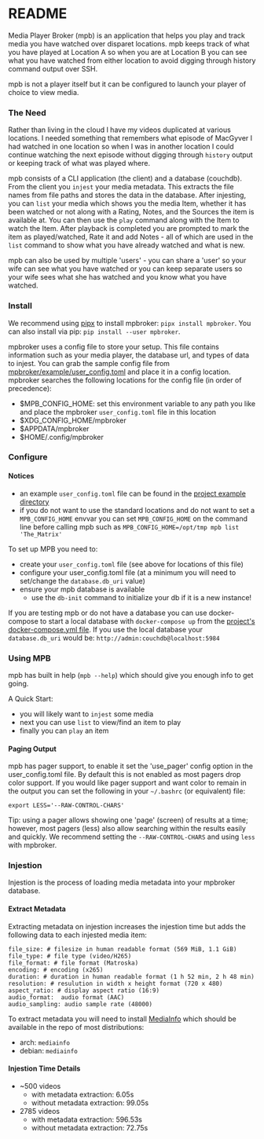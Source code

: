 # README

Media Player Broker (mpb) is an application that helps you play and track media you have watched over disparet locations. mpb keeps track of what you have played at Location A so when you are at Location B you can see what you have watched from either location to avoid digging through history command output over SSH.

mpb is not a player itself but it can be configured to launch your player of choice to view media.


### The Need

Rather than living in the cloud I have my videos duplicated at various locations. I needed something that remembers what episode of MacGyver I had watched in one location so when I was in another location I could continue watching the next episode without digging through `history` output or keeping track of what was played where.

mpb consists of a CLI application (the client) and a database (couchdb). From the client you `injest` your media metadata. This extracts the file names from file paths and stores the data in the database. After injesting, you can `list` your media which shows you the media Item, whether it has been watched or not along with a Rating, Notes, and the Sources the item is available at. You can then use the `play` command along with the Item to watch the Item. After playback is completed you are prompted to mark the item as played/watched, Rate it and add Notes - all of which are used in the `list` command to show what you have already watched and what is new.

mpb can also be used by multiple 'users' - you can share a 'user' so your wife can see what you have watched or you can keep separate users so your wife sees what she has watched and you know what you have watched.


### Install

We recommend using [pipx](https://github.com/pypa/pipx) to install mpbroker: `pipx install mpbroker`. You can also install via pip: `pip install --user mpbroker`.

mpbroker uses a config file to store your setup. This file contains information such as your media player, the database url, and types of data to injest. You can grab the sample config file from  [mpbroker/example/user_config.toml](https://gitlab.com/drad/mpbroker/-/blob/master/mpbroker/example/user_config.toml) and place it in a config location. mpbroker searches the following locations for the config file (in order of precedence):

- $MPB_CONFIG_HOME: set this environment variable to any path you like and place the mpbroker `user_config.toml` file in this location
- $XDG_CONFIG_HOME/mpbroker
- $APPDATA/mpbroker
- $HOME/.config/mpbroker


### Configure

#### Notices
- an example `user_config.toml` file can be found in the [project example directory](https://gitlab.com/drad/mpbroker/-/tree/master/mpbroker/example)
- if you do not want to use the standard locations and do not want to set a `MPB_CONFIG_HOME` envvar you can set `MPB_CONFIG_HOME` on the command line before calling mpb such as `MPB_CONFIG_HOME=/opt/tmp mpb list 'The_Matrix'`

To set up MPB you need to:
- create your `user_config.toml` file (see above for locations of this file)
- configure your user_config.toml file (at a minimum you will need to set/change the `database.db_uri` value)
- ensure your mpb database is available
  + use the `db-init` command to initialize your db if it is a new instance!

If you are testing mpb or do not have a database you can use docker-compose to start a local database with `docker-compose up` from the [project's docker-compose.yml file](https://gitlab.com/drad/mpbroker). If you use the local database your `database.db_uri` would be: `http://admin:couchdb@localhost:5984`


### Using MPB

mpb has built in help (`mpb --help`) which should give you enough info to get going.

A Quick Start:

- you will likely want to `injest` some media
- next you can use `list` to view/find an item to play
- finally you can `play` an item

#### Paging Output

mpb has pager support, to enable it set the 'use_pager' config option in the user_config.toml file. By default this is not enabled as most pagers drop color support. If you would like pager support and want color to remain in the output you can set the following in your `~/.bashrc` (or equivalent) file:

```
export LESS='--RAW-CONTROL-CHARS'
```

Tip: using a pager allows showing one 'page' (screen) of results at a time; however, most pagers (less) also allow searching within the results easily and quickly. We recommend setting the `--RAW-CONTROL-CHARS` and using `less` with mpbroker.


### Injestion

Injestion is the process of loading media metadata into your mpbroker database.

#### Extract Metadata

Extracting metadata on injestion increases the injestion time but adds the following data to each injested media item:

    file_size: # filesize in human readable format (569 MiB, 1.1 GiB)
    file_type: # file type (video/H265)
    file_format: # file format (Matroska)
    encoding: # encoding (x265)
    duration: # duration in human readable format (1 h 52 min, 2 h 48 min)
    resolution: # resulution in width x height format (720 x 480)
    aspect_ratio: # display aspect ratio (16:9)
    audio_format:  audio format (AAC)
    audio_sampling: audio sample rate (48000)

To extract metadata you will need to install [MediaInfo](https://mediaarea.net/en/MediaInfo) which should be available in the repo of most distributions:

- arch: `mediainfo`
- debian: `mediainfo`

#### Injestion Time Details

- ~500 videos
    + with metadata extraction: 6.05s
    + without metadata extraction: 99.05s
- 2785 videos
    + with metadata extraction: 596.53s
    + without metadata extraction: 72.75s
